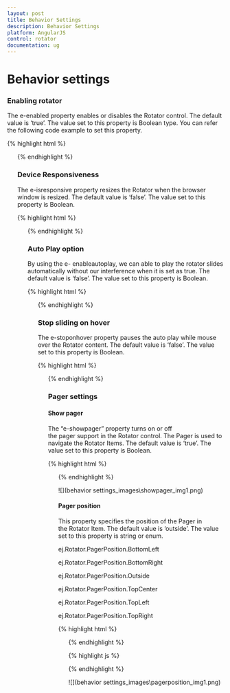 ```yaml
---
layout: post
title: Behavior Settings
description: Behavior Settings
platform: AngularJS
control: rotator
documentation: ug
---
```


# Behavior settings

### Enabling rotator

The e-enabled property enables or disables the Rotator control. The default value is ‘true’. The value set to this property is Boolean type. You can refer the following code example to set this property.

{% highlight html %}

<ul id="sliderContent" ej-rotator e-datasource="dataList" e-enabled="true" e-slidewidth="600px" e-slideheight="350px"/>

{% endhighlight %}


### Device Responsiveness 

The e-isresponsive property resizes the Rotator when the browser window is resized. The default value is ‘false’. The value set to this property is Boolean.

{% highlight html %}

<ul id="sliderContent" ej-rotator e-datasource="dataList" e-isresponsive="true" e-slidewidth="600px" e-slideheight="350px"/>

{% endhighlight %}

### Auto Play option

By using the e- enableautoplay, we can able to play the rotator slides automatically without our interference when it is set as true. The default value is ‘false’. The value set to this property is Boolean.

{% highlight html %}

<ul id="sliderContent" ej-rotator e-datasource="dataList" e-enableautoplay="true" e-slidewidth="600px" e-slideheight="350px"/>

{% endhighlight %}

### Stop sliding on hover

The e-stoponhover property pauses the auto play while mouse over the Rotator content. The default value is ‘false’. The value set to this property is Boolean.

{% highlight html %}

 <ul id="sliderContent" ej-rotator e-datasource="dataList" e- enableautoplay="true" e-stoponhover="true" e-slidewidth="600px" e-slideheight="350px"/>

{% endhighlight %}


### Pager settings

#### Show pager

The “e-showpager” property turns on or off the pager support in the Rotator control. The Pager is used to navigate the Rotator Items. The default value is ‘true’. The value set to this property is Boolean.

{% highlight html %}
                            <ul id="sliderContent" ej-rotator e-datasource="dataList" e-showpager="false" e-slidewidth="600px" e-slideheight="350px" />
{% endhighlight %}



![](behavior settings_images\showpager_img1.png)

#### Pager position

This property specifies the position of the Pager in the Rotator Item. The default value is ‘outside’. The value set to this property is string or enum.

ej.Rotator.PagerPosition.BottomLeft

ej.Rotator.PagerPosition.BottomRight

ej.Rotator.PagerPosition.Outside

ej.Rotator.PagerPosition.TopCenter

ej.Rotator.PagerPosition.TopLeft

ej.Rotator.PagerPosition.TopRight





{% highlight html %}
        <ul id="sliderContent" ej-rotator e-datasource="dataList" e-pagerposition="position" e-slidewidth="600px" e-slideheight="350px"/>
{% endhighlight %}



{% highlight js %}


   <script>
   var list = [
    { text: "Snowfall", url: "http://js.syncfusion.com/demos/web/content/images/rotator/snowfall.jpg" },
    { text: "Tablet", url: "http://js.syncfusion.com/demos/web/content/images/rotator/tablet.jpg" },
    { text: "Nature", url: "http://js.syncfusion.com/demos/web/content/images/rotator/nature.jpg" },
    { text: "Card", url: "http://js.syncfusion.com/demos/web/content/images/rotator/card.jpg" },
    { text: "Bird", url: "http://js.syncfusion.com/demos/web/content/images/rotator/bird.jpg" },
    { text: "Wheat", url: "http://js.syncfusion.com/demos/web/content/images/rotator/wheat.jpg" },
    { text: "Night", url: "http://js.syncfusion.com/demos/web/content/images/rotator/night.jpg" }];
        angular.module('rotatApp', ['ejangular']).controller('RotatCtrl', function ($scope) {
            $scope.dataList = list;
$scope.position = ej.Rotator.PagerPosition.BottomLeft;
        });
    </script>


{% endhighlight %}

![](behavior settings_images\pagerposition_img1.png)





